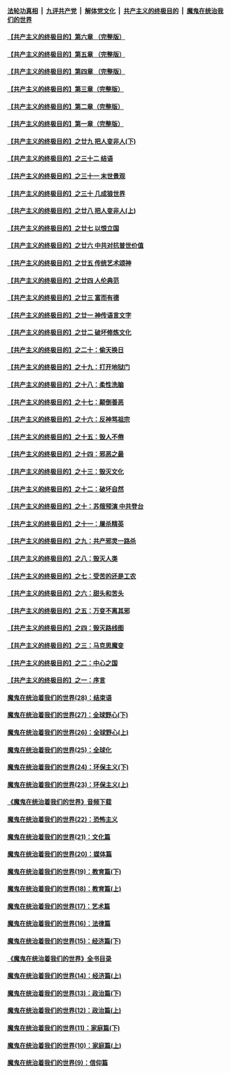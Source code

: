 ####  [法轮功真相](../../../../basic/blob/master/README.md?t=09040639) &nbsp;|&nbsp; [九评共产党](../../../../9ping.md/blob/master/README.md?t=09040639) &nbsp;|&nbsp; [解体党文化](../../../../jtdwh.md/blob/master/README.md?t=09040639)  &nbsp;|&nbsp; [共产主义的终极目的](../../../../gczydzjmd.md/blob/master/README.md?t=09040639) &nbsp;|&nbsp; [魔鬼在统治我们的世界](../../../../mgztzwmdsj.md/blob/master/README.md?t=09040639) 

#### [【共产主义的终极目的】第六章 （完整版）](../pages/nsc422/n11428913.md?t=09040639) 

#### [【共产主义的终极目的】第五章 （完整版）](../pages/nsc422/n11428912.md?t=09040639) 

#### [【共产主义的终极目的】第四章 （完整版）](../pages/nsc422/n11428907.md?t=09040639) 

#### [【共产主义的终极目的】第三章（完整版）](../pages/nsc422/n11428848.md?t=09040639) 

#### [【共产主义的终极目的】第二章（完整版）](../pages/nsc422/n11428831.md?t=09040639) 

#### [【共产主义的终极目的】第一章（完整版）](../pages/nsc422/n11417651.md?t=09040639) 

#### [【共产主义的终极目的】之廿九 把人变非人(下)](../pages/nsc422/n11344140.md?t=09040639) 

#### [【共产主义的终极目的】之三十二 结语](../pages/nsc422/n11360535.md?t=09040639) 

#### [【共产主义的终极目的】之三十一 末世景观](../pages/nsc422/n11351129.md?t=09040639) 

#### [【共产主义的终极目的】之三十 几成狼世界](../pages/nsc422/n11348280.md?t=09040639) 

#### [【共产主义的终极目的】之廿八 把人变非人(上)](../pages/nsc422/n11340492.md?t=09040639) 

#### [【共产主义的终极目的】之廿七 以恨立国](../pages/nsc422/n11336944.md?t=09040639) 

#### [【共产主义的终极目的】之廿六 中共对抗普世价值](../pages/nsc422/n11324785.md?t=09040639) 

#### [【共产主义的终极目的】之廿五 传统艺术颂神](../pages/nsc422/n11296396.md?t=09040639) 

#### [【共产主义的终极目的】之廿四 人伦典范](../pages/nsc422/n11296397.md?t=09040639) 

#### [【共产主义的终极目的】之廿三 富而有德](../pages/nsc422/n11283598.md?t=09040639) 

#### [【共产主义的终极目的】之廿一 神传语言文字](../pages/nsc422/n11263265.md?t=09040639) 

#### [【共产主义的终极目的】之廿二 破坏修炼文化](../pages/nsc422/n11245728.md?t=09040639) 

#### [【共产主义的终极目的】之二十：偷天换日](../pages/nsc422/n11238846.md?t=09040639) 

#### [【共产主义的终极目的】之十九：打开地狱门](../pages/nsc422/n11206376.md?t=09040639) 

#### [【共产主义的终极目的】之十八：柔性洗脑](../pages/nsc422/n11199994.md?t=09040639) 

#### [【共产主义的终极目的】之十七：颠倒善恶](../pages/nsc422/n11179782.md?t=09040639) 

#### [【共产主义的终极目的】之十六：反神骂祖宗](../pages/nsc422/n11166798.md?t=09040639) 

#### [【共产主义的终极目的】之十五：毁人不倦](../pages/nsc422/n11166792.md?t=09040639) 

#### [【共产主义的终极目的】之十四：邪恶之最](../pages/nsc422/n11150249.md?t=09040639) 

#### [【共产主义的终极目的】之十三：毁灭文化](../pages/nsc422/n11135227.md?t=09040639) 

#### [【共产主义的终极目的】之十二：破坏自然](../pages/nsc422/n11135214.md?t=09040639) 

#### [【共产主义的终极目的】之十：苏俄预演 中共登台](../pages/nsc422/n11118424.md?t=09040639) 

#### [【共产主义的终极目的】之十一：屠杀精英](../pages/nsc422/n11118442.md?t=09040639) 

#### [【共产主义的终极目的】之九：共产邪灵一路杀](../pages/nsc422/n11114139.md?t=09040639) 

#### [【共产主义的终极目的】之八：毁灭人类](../pages/nsc422/n11108503.md?t=09040639) 

#### [【共产主义的终极目的】之七：受苦的还是工农](../pages/nsc422/n11101809.md?t=09040639) 

#### [【共产主义的终极目的】之六：甜头和苦头](../pages/nsc422/n11096971.md?t=09040639) 

#### [【共产主义的终极目的】之五：万变不离其邪](../pages/nsc422/n11091285.md?t=09040639) 

#### [【共产主义的终极目的】之四：毁灭路线图](../pages/nsc422/n11086284.md?t=09040639) 

#### [【共产主义的终极目的】之三：马克思魔变](../pages/nsc422/n11061941.md?t=09040639) 

#### [【共产主义的终极目的】之二：中心之国](../pages/nsc422/n11047728.md?t=09040639) 

#### [【共产主义的终极目的】之一：序言](../pages/nsc422/n11086077.md?t=09040639) 

#### [魔鬼在统治着我们的世界(28)：结束语](../pages/nsc422/n10936246.md?t=09040639) 

#### [魔鬼在统治着我们的世界(27)：全球野心(下)](../pages/nsc422/n10928319.md?t=09040639) 

#### [魔鬼在统治着我们的世界(26)：全球野心(上)](../pages/nsc422/n10900318.md?t=09040639) 

#### [魔鬼在统治着我们的世界(25)：全球化](../pages/nsc422/n10788205.md?t=09040639) 

#### [魔鬼在统治着我们的世界(24)：环保主义(下)](../pages/nsc422/n10695307.md?t=09040639) 

#### [魔鬼在统治着我们的世界(23)：环保主义(上)](../pages/nsc422/n10688613.md?t=09040639) 

#### [《魔鬼在统治着我们的世界》音频下载](../pages/nsc422/n10635553.md?t=09040639) 

#### [魔鬼在统治着我们的世界(22)：恐怖主义](../pages/nsc422/n10614727.md?t=09040639) 

#### [魔鬼在统治着我们的世界(21)：文化篇](../pages/nsc422/n10597706.md?t=09040639) 

#### [魔鬼在统治着我们的世界(20)：媒体篇](../pages/nsc422/n10586579.md?t=09040639) 

#### [魔鬼在统治着我们的世界(19)：教育篇(下)](../pages/nsc422/n10564808.md?t=09040639) 

#### [魔鬼在统治着我们的世界(18)：教育篇(上)](../pages/nsc422/n10526970.md?t=09040639) 

#### [魔鬼在统治着我们的世界(17)：艺术篇](../pages/nsc422/n10499093.md?t=09040639) 

#### [魔鬼在统治着我们的世界(16)：法律篇](../pages/nsc422/n10485969.md?t=09040639) 

#### [魔鬼在统治着我们的世界(15)：经济篇(下)](../pages/nsc422/n10469975.md?t=09040639) 

#### [《魔鬼在统治着我们的世界》全书目录](../pages/nsc422/n10464261.md?t=09040639) 

#### [魔鬼在统治着我们的世界(14)：经济篇(上)](../pages/nsc422/n10457370.md?t=09040639) 

#### [魔鬼在统治着我们的世界(13)：政治篇(下)](../pages/nsc422/n10448270.md?t=09040639) 

#### [魔鬼在统治着我们的世界(12)：政治篇(上)](../pages/nsc422/n10444576.md?t=09040639) 

#### [魔鬼在统治着我们的世界(11)：家庭篇(下)](../pages/nsc422/n10440961.md?t=09040639) 

#### [魔鬼在统治着我们的世界(10)：家庭篇(上)](../pages/nsc422/n10435448.md?t=09040639) 

#### [魔鬼在统治着我们的世界(9)：信仰篇](../pages/nsc422/n10432159.md?t=09040639) 

